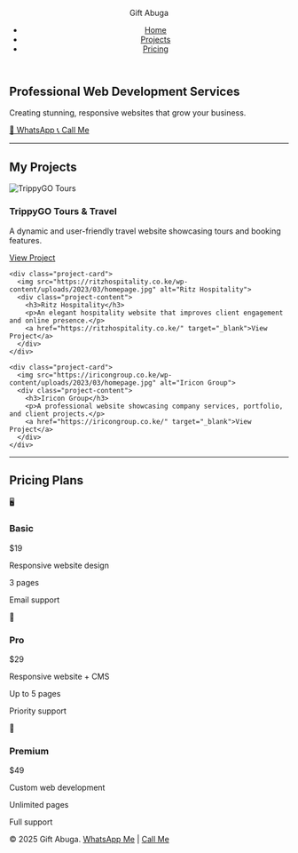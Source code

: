 
<!DOCTYPE html>
<html lang="en">
<head>
<meta charset="UTF-8" />
<meta name="viewport" content="width=device-width, initial-scale=1.0" />
<title>Gift Abuga | Web Developer</title>
<style>
:root {
  --primary: #00a859;
  --secondary: #00724d;
  --accent: #f7c948;
  --light: #f9f9f9;
  --dark: #222;
  --transition: 0.5s ease;
}

* {
  box-sizing: border-box;
  scroll-behavior: smooth;
}

body {
  font-family: "Segoe UI", Arial, sans-serif;
  margin: 0;
  background: var(--light);
  color: var(--dark);
}

a {
  text-decoration: none;
  color: inherit;
}

header {
  position: sticky;
  top: 0;
  background: white;
  box-shadow: 0 2px 8px rgba(0,0,0,0.1);
  z-index: 1000;
}

nav {
  display: flex;
  justify-content: space-between;
  align-items: center;
  max-width: 1100px;
  margin: auto;
  padding: 15px 20px;
}

nav .logo {
  font-weight: bold;
  font-size: 1.5rem;
  color: var(--primary);
}

nav ul {
  list-style: none;
  display: flex;
  gap: 20px;
}

nav ul li a:hover {
  color: var(--accent);
}

h1, h2, h3 {
  margin: 0;
}

h2 {
  text-align: center;
  color: var(--primary);
  font-size: 2.2rem;
  margin-bottom: 40px;
}

section {
  padding: 80px 20px;
  position: relative;
  opacity: 0;
  transform: translateY(30px);
  transition: opacity 0.8s ease, transform 0.8s ease;
}

section.show {
  opacity: 1;
  transform: translateY(0);
}

hr.section-divider {
  border: none;
  height: 4px;
  background: var(--primary);
  width: 80px;
  margin: 40px auto;
  border-radius: 2px;
}

/* ------------------ HERO ------------------ */
#hero {
  background: url('https://images.unsplash.com/photo-1505238680356-667803448bb6?auto=format&fit=crop&w=1600&q=80') center/cover no-repeat;
  color: white;
  text-align: center;
  padding: 120px 20px;
  position: relative;
}

#hero::after {
  content: '';
  position: absolute;
  top: 0; left: 0;
  width: 100%; height: 100%;
  background: rgba(0,0,0,0.5);
  z-index: 0;
}

#hero .content {
  position: relative;
  z-index: 1;
}

#hero h1 {
  font-size: 3rem;
  margin-bottom: 20px;
}

#hero p {
  font-size: 1.2rem;
  margin-bottom: 30px;
}

#hero .contact-buttons a {
  display: inline-flex;
  align-items: center;
  gap: 8px;
  background: var(--accent);
  color: #222;
  padding: 12px 25px;
  border-radius: 5px;
  font-weight: bold;
  margin: 5px;
  transition: var(--transition);
}

#hero .contact-buttons a:hover {
  background: white;
  color: var(--primary);
}

/* ------------------ PROJECTS ------------------ */
#projects {
  background: linear-gradient(to bottom right, #f5f7fa, #e4f1ed);
}

.projects-grid {
  display: grid;
  grid-template-columns: repeat(auto-fit, minmax(300px, 1fr));
  gap: 30px;
  max-width: 1100px;
  margin: 0 auto;
}

.project-card {
  background: white;
  border-radius: 12px;
  overflow: hidden;
  box-shadow: 0 5px 15px rgba(0,0,0,0.1);
  transition: var(--transition);
  position: relative;
  text-align: center;
}

.project-card img {
  width: 100%;
  height: 200px;
  object-fit: cover;
  transition: var(--transition);
}

.project-card:hover img {
  transform: scale(1.05);
  filter: brightness(0.85);
}

.project-content {
  padding: 20px;
}

.project-content h3 {
  color: var(--primary);
  margin-bottom: 15px;
  font-size: 1.4rem;
}

.project-content p {
  margin-bottom: 15px;
  color: #444;
  font-size: 1rem;
}

.project-content a {
  display: inline-block;
  padding: 10px 20px;
  background: var(--primary);
  color: white;
  border-radius: 5px;
  font-weight: bold;
  transition: var(--transition);
}

.project-content a:hover {
  background: var(--accent);
  color: #222;
}

/* ------------------ PRICING ------------------ */
#pricing .pricing-container {
  display: grid;
  grid-template-columns: repeat(auto-fit, minmax(280px, 1fr));
  gap: 25px;
  max-width: 1100px;
  margin: 0 auto;
}

.pricing-card {
  background: white;
  border-radius: 15px;
  padding: 30px;
  text-align: center;
  box-shadow: 0 5px 15px rgba(0,0,0,0.1);
  transition: var(--transition);
  position: relative;
  overflow: hidden;
}

.pricing-card:hover {
  transform: translateY(-10px);
  box-shadow: 0 10px 25px rgba(0,0,0,0.15);
}

.pricing-card h3 {
  color: var(--primary);
  font-size: 1.5rem;
  margin-bottom: 10px;
}

.pricing-card p {
  margin: 10px 0;
  font-size: 0.95rem;
}

.price {
  font-size: 1.4rem;
  font-weight: bold;
  color: var(--secondary);
  margin-bottom: 15px;
}

.highlight {
  background: var(--primary);
  color: white;
}

.highlight .price {
  color: white;
}

.plan-icon {
  font-size: 2rem;
  margin-bottom: 10px;
}

/* ------------------ FOOTER ------------------ */
footer {
  background: var(--dark);
  color: white;
  text-align: center;
  padding: 30px 20px;
}

footer a {
  color: var(--accent);
}

/* ------------------ MEDIA QUERIES ------------------ */
@media (max-width: 768px) {
  h2 {
    font-size: 1.8rem;
  }
  nav ul {
    flex-direction: column;
    gap: 10px;
  }
}
</style>
</head>
<body>

<!-- HEADER -->
<header>
  <nav>
    <div class="logo">Gift Abuga</div>
    <ul>
      <li><a href="#hero">Home</a></li>
      <li><a href="#projects">Projects</a></li>
      <li><a href="#pricing">Pricing</a></li>
    </ul>
  </nav>
</header>

<!-- HERO -->
<section id="hero">
  <div class="content">
    <h1>Professional Web Development Services</h1>
    <p>Creating stunning, responsive websites that grow your business.</p>
    <div class="contact-buttons">
      <a href="https://wa.me/254111971411?text=lets%20partner%20in%20a%20project." target="_blank">
        📱 WhatsApp
      </a>
      <a href="tel:+254111971411">
        📞 Call Me
      </a>
    </div>
  </div>
</section>
<hr class="section-divider">

<!-- PROJECTS -->
<section id="projects">
  <h2>My Projects</h2>
  <div class="projects-grid">
    <div class="project-card">
      <img src="https://trippygotours.com/wp-content/uploads/2023/03/homepage.jpg" alt="TrippyGO Tours">
      <div class="project-content">
        <h3>TrippyGO Tours & Travel</h3>
        <p>A dynamic and user-friendly travel website showcasing tours and booking features.</p>
        <a href="https://trippygotours.com/" target="_blank">View Project</a>
      </div>
    </div>

    <div class="project-card">
      <img src="https://ritzhospitality.co.ke/wp-content/uploads/2023/03/homepage.jpg" alt="Ritz Hospitality">
      <div class="project-content">
        <h3>Ritz Hospitality</h3>
        <p>An elegant hospitality website that improves client engagement and online presence.</p>
        <a href="https://ritzhospitality.co.ke/" target="_blank">View Project</a>
      </div>
    </div>

    <div class="project-card">
      <img src="https://iricongroup.co.ke/wp-content/uploads/2023/03/homepage.jpg" alt="Iricon Group">
      <div class="project-content">
        <h3>Iricon Group</h3>
        <p>A professional website showcasing company services, portfolio, and client projects.</p>
        <a href="https://iricongroup.co.ke/" target="_blank">View Project</a>
      </div>
    </div>
  </div>
</section>
<hr class="section-divider">

<!-- PRICING -->
<section id="pricing">
  <h2>Pricing Plans</h2>
  <div class="pricing-container">
    <div class="pricing-card">
      <div class="plan-icon">🖥️</div>
      <h3>Basic</h3>
      <div class="price">$19</div>
      <p>Responsive website design</p>
      <p>3 pages</p>
      <p>Email support</p>
    </div>
    <div class="pricing-card highlight">
      <div class="plan-icon">🚀</div>
      <h3>Pro</h3>
      <div class="price">$29</div>
      <p>Responsive website + CMS</p>
      <p>Up to 5 pages</p>
      <p>Priority support</p>
    </div>
    <div class="pricing-card">
      <div class="plan-icon">💼</div>
      <h3>Premium</h3>
      <div class="price">$49</div>
      <p>Custom web development</p>
      <p>Unlimited pages</p>
      <p>Full support</p>
    </div>
  </div>
</section>

<!-- FOOTER -->
<footer>
  &copy; 2025 Gift Abuga. 
  <a href="https://wa.me/254111971411?text=lets%20partner%20in%20a%20project." target="_blank">WhatsApp Me</a> | 
  <a href="tel:+254111971411">Call Me</a>
</footer>

<script>
// Fade-in on scroll
const sections = document.querySelectorAll('section');
window.addEventListener('scroll', () => {
  const triggerBottom = window.innerHeight * 0.85;
  sections.forEach(section => {
    const sectionTop = section.getBoundingClientRect().top;
    if(sectionTop < triggerBottom) {
      section.classList.add('show');
    }
  });
});
</script>

</body>
</html>
